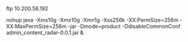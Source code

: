 ftp 10.200.58.192

nohup java -Xms10g -Xmx10g -Xmn1g -Xss256k -XX:PermSize=256m -XX:MaxPermSize=256m -jar -Dmode=product -DdisableCommonConf admin_content_radar-0.0.1.jar &

